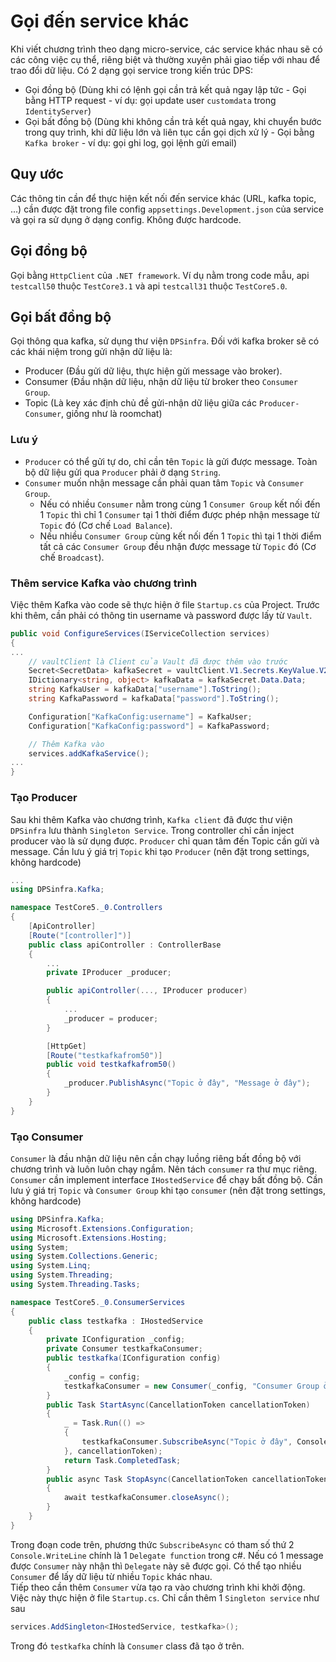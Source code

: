 # Gọi đến service khác
Khi viết chương trình theo dạng micro-service, các service khác nhau sẽ có các công việc cụ thể, riêng biệt và thường xuyên phải giao tiếp với nhau để trao đổi dữ liệu.
Có 2 dạng gọi service trong kiến trúc DPS:

 - Gọi đồng bộ (Dùng khi có lệnh gọi cần trả kết quả ngay lập tức - Gọi bằng HTTP request - ví dụ: gọi update user `customdata` trong `IdentityServer`)
 - Gọi bất đồng bộ (Dùng khi không cần trả kết quả ngay, khi chuyển bước trong quy trình, khi dữ liệu lớn và liên tục cần gọi dịch xử lý - Gọi bằng `Kafka broker` - ví dụ: gọi ghi log, gọi lệnh gửi email)

## Quy ước

Các thông tin cần để thực hiện kết nối đến service khác (URL, kafka topic, ...) cần được đặt trong file config `appsettings.Development.json` của service và gọi ra sử dụng ở dạng config. Không được hardcode. 

## Gọi đồng bộ

Gọi bằng `HttpClient` của `.NET framework`. Ví dụ nằm trong code mẫu, api `testcall50` thuộc `TestCore3.1` và api `testcall31` thuộc `TestCore5.0`.

## Gọi bất đồng bộ

Gọi thông qua kafka, sử dụng thư viện `DPSinfra`. Đối với kafka broker sẽ có các khái niệm trong gửi nhận dữ liệu là:

 - Producer (Đầu gửi dữ liệu, thực hiện gửi message vào broker).
 - Consumer (Đầu nhận dữ liệu, nhận dữ liệu từ broker theo `Consumer Group`.
 - Topic (Là key xác định chủ đề gửi-nhận dữ liệu giữa các `Producer-Consumer`, giống như là roomchat)

### Lưu ý

 - `Producer` có thể gửi tự do, chỉ cần tên `Topic` là gửi được message. Toàn bộ dữ liệu gửi qua `Producer` phải ở dạng `String`.
 - `Consumer` muốn nhận message cần phải quan tâm `Topic` và `Consumer Group`. 
	 - Nếu có nhiều `Consumer` nằm trong cùng 1 `Consumer Group` kết nối đến 1 `Topic` thì chỉ 1 `Consumer` tại 1 thời điểm được phép nhận message từ `Topic` đó (Cơ chế `Load Balance`).
	 - Nếu nhiều `Consumer Group` cùng kết nối đến 1 `Topic` thì tại 1 thời điểm tất cả các `Consumer Group` đều nhận được message từ `Topic` đó (Cơ chế `Broadcast`).

### Thêm service Kafka vào chương trình

Việc thêm Kafka vào code sẽ thực hiện ở file `Startup.cs` của Project. Trước khi thêm, cần phải có thông tin username và password được lấy từ `Vault`.
``` cs
public void ConfigureServices(IServiceCollection services)
{
...
    // vaultClient là Client của Vault đã được thêm vào trước
    Secret<SecretData> kafkaSecret = vaultClient.V1.Secrets.KeyValue.V2.ReadSecretAsync(path: "kafka", mountPoint: "kv").Result;
    IDictionary<string, object> kafkaData = kafkaSecret.Data.Data;
    string KafkaUser = kafkaData["username"].ToString();
    string KafkaPassword = kafkaData["password"].ToString();

    Configuration["KafkaConfig:username"] = KafkaUser;
    Configuration["KafkaConfig:password"] = KafkaPassword;

    // Thêm Kafka vào
    services.addKafkaService();
...
}
```

### Tạo Producer

Sau khi thêm Kafka vào chương trình, `Kafka client` đã được thư viện `DPSinfra` lưu thành `Singleton Service`. Trong controller chỉ cần inject producer vào là sử dụng được. `Producer` chỉ quan tâm đến Topic cần gửi và message. Cần lưu ý giá trị `Topic` khi tạo `Producer` (nên đặt trong settings, không hardcode)
``` cs
...
using DPSinfra.Kafka;

namespace TestCore5._0.Controllers
{
    [ApiController]
    [Route("[controller]")]
    public class apiController : ControllerBase
    {
	    ...
        private IProducer _producer;

        public apiController(..., IProducer producer)
        {
	        ...
            _producer = producer;
        }

        [HttpGet]
        [Route("testkafkafrom50")]
        public void testkafkafrom50()
        {
            _producer.PublishAsync("Topic ở đây", "Message ở đây");
        }
    }
}
```

### Tạo Consumer

`Consumer` là đầu nhận dữ liệu nên cần chạy luồng riêng bất đồng bộ với chương trình và luôn luôn chạy ngầm. Nên tách `consumer` ra thư mục riêng. `Consumer` cần implement interface `IHostedService` để chạy bất đồng bộ.
Cần lưu ý giá trị `Topic` và `Consumer Group` khi tạo `consumer` (nên đặt trong settings, không hardcode)

``` cs
using DPSinfra.Kafka;
using Microsoft.Extensions.Configuration;
using Microsoft.Extensions.Hosting;
using System;
using System.Collections.Generic;
using System.Linq;
using System.Threading;
using System.Threading.Tasks;

namespace TestCore5._0.ConsumerServices
{
    public class testkafka : IHostedService
    {
        private IConfiguration _config;
        private Consumer testkafkaConsumer;
        public testkafka(IConfiguration config)
        {
            _config = config;
            testkafkaConsumer = new Consumer(_config, "Consumer Group ở đây");
        }
        public Task StartAsync(CancellationToken cancellationToken)
        {
            _ = Task.Run(() =>
            {
                testkafkaConsumer.SubscribeAsync("Topic ở đây", Console.WriteLine);
            }, cancellationToken);
            return Task.CompletedTask;
        }
        public async Task StopAsync(CancellationToken cancellationToken)
        {
            await testkafkaConsumer.closeAsync();
        }
    }
}
```
Trong đoạn code trên, phương thức `SubscribeAsync` có tham số thứ 2 `Console.WriteLine` chính là 1 `Delegate function` trong c#. Nếu có 1 message được `Consumer` này nhận thì `Delegate` này sẽ được gọi.
Có thể tạo nhiều `Consumer` để lấy dữ liệu từ nhiều `Topic` khác nhau.
<br />
Tiếp theo cần thêm `Consumer` vừa tạo ra vào chương trình khi khởi động. Việc này thực hiện ở file `Startup.cs`. Chỉ cần thêm 1 `Singleton service` như sau
``` cs
services.AddSingleton<IHostedService, testkafka>();
```
Trong đó `testkafka` chính là `Consumer` class đã tạo ở trên.